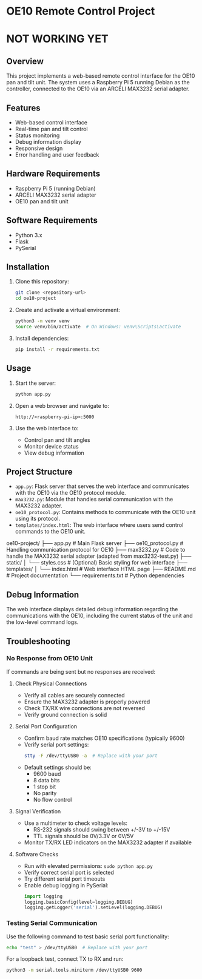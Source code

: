 # OE10 Remote Control Project
# NOT WORKING YET

## Overview

This project implements a web-based remote control interface for the OE10 pan and tilt unit. The system uses a Raspberry Pi 5 running Debian as the controller, connected to the OE10 via an ARCELI MAX3232 serial adapter.

## Features

- Web-based control interface
- Real-time pan and tilt control
- Status monitoring
- Debug information display
- Responsive design
- Error handling and user feedback

## Hardware Requirements

- Raspberry Pi 5 (running Debian)
- ARCELI MAX3232 serial adapter
- OE10 pan and tilt unit

## Software Requirements

- Python 3.x
- Flask
- PySerial

## Installation

1. Clone this repository:
   ```bash
   git clone <repository-url>
   cd oe10-project
   ```

2. Create and activate a virtual environment:
   ```bash
   python3 -m venv venv
   source venv/bin/activate  # On Windows: venv\Scripts\activate
   ```

3. Install dependencies:
   ```bash
   pip install -r requirements.txt
   ```

## Usage

1. Start the server:
   ```bash
   python app.py
   ```

2. Open a web browser and navigate to:
   ```
   http://<raspberry-pi-ip>:5000
   ```

3. Use the web interface to:
   - Control pan and tilt angles
   - Monitor device status
   - View debug information

## Project Structure

- `app.py`: Flask server that serves the web interface and communicates with the OE10 via the OE10 protocol module.
- `max3232.py`: Module that handles serial communication with the MAX3232 adapter.
- `oe10_protocol.py`: Contains methods to communicate with the OE10 unit using its protocol.
- `templates/index.html`: The web interface where users send control commands to the OE10 unit.

oe10-project/
├── app.py                    # Main Flask server
├── oe10_protocol.py          # Handling communication protocol for OE10
├── max3232.py               # Code to handle the MAX3232 serial adapter (adapted from max3232-test.py)
├── static/
│   └── styles.css           # (Optional) Basic styling for web interface
├── templates/
│   └── index.html           # Web interface HTML page
├── README.md                # Project documentation
└── requirements.txt         # Python dependencies


## Debug Information

The web interface displays detailed debug information regarding the communications with the OE10, including the current status of the unit and the low-level command logs.

## Troubleshooting

### No Response from OE10 Unit
If commands are being sent but no responses are received:

1. Check Physical Connections
   - Verify all cables are securely connected
   - Ensure the MAX3232 adapter is properly powered
   - Check TX/RX wire connections are not reversed
   - Verify ground connection is solid

2. Serial Port Configuration
   - Confirm baud rate matches OE10 specifications (typically 9600)
   - Verify serial port settings:
     ```bash
     stty -F /dev/ttyUSB0 -a  # Replace with your port
     ```
   - Default settings should be:
     - 9600 baud
     - 8 data bits
     - 1 stop bit
     - No parity
     - No flow control

3. Signal Verification
   - Use a multimeter to check voltage levels:
     - RS-232 signals should swing between +/-3V to +/-15V
     - TTL signals should be 0V/3.3V or 0V/5V
   - Monitor TX/RX LED indicators on the MAX3232 adapter if available

4. Software Checks
   - Run with elevated permissions: `sudo python app.py`
   - Verify correct serial port is selected
   - Try different serial port timeouts
   - Enable debug logging in PySerial:
     ```python
     import logging
     logging.basicConfig(level=logging.DEBUG)
     logging.getLogger('serial').setLevel(logging.DEBUG)
     ```

### Testing Serial Communication
Use the following command to test basic serial port functionality:
```bash
echo "test" > /dev/ttyUSB0  # Replace with your port
```

For a loopback test, connect TX to RX and run:
```bash
python3 -m serial.tools.miniterm /dev/ttyUSB0 9600
```